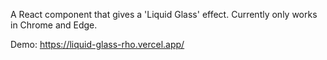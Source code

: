 A React component that gives a 'Liquid Glass' effect. Currently only works in Chrome and Edge.

Demo: https://liquid-glass-rho.vercel.app/
